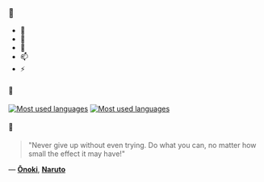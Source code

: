 ### 👋

- 🔭
- 🌱
- 💬
- 📫
- ⚡

#### 🧏

[![Most used languages](https://github-readme-stats-aynah.vercel.app/api/top-langs/?username=aynh&theme=solarized-dark&langs_count=6&layout=compact&hide_title=true)](https://github.com/anuraghazra/github-readme-stats#gh-dark-mode-only)
[![Most used languages](https://github-readme-stats-aynah.vercel.app/api/top-langs/?username=aynh&theme=solarized-light&langs_count=6&layout=compact&hide_title=true)](https://github.com/anuraghazra/github-readme-stats#gh-light-mode-only)

#### 💬

> "Never give up without even trying. Do what you can, no matter how small the effect it may have!"

&mdash; [**Ōnoki**](https://myanimelist.net/character.php?q=%C5%8Cnoki&cat=character), [**Naruto**](https://myanimelist.net/search/all?q=Naruto&cat=all)

